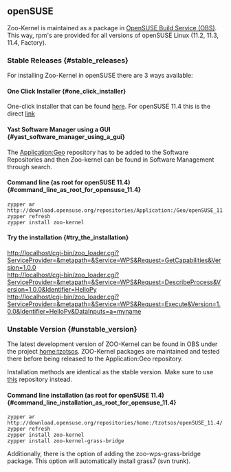 ## openSUSE

Zoo-Kernel is maintained as a package in [OpenSUSE Build Service
(OBS)](https://build.opensuse.org/package/show?package=zoo-kernel&project=Application%3AGeo).
This way, rpm\'s are provided for all versions of openSUSE Linux (11.2,
11.3, 11.4, Factory).

### Stable Releases {#stable_releases}

For installing Zoo-Kernel in openSUSE there are 3 ways available:

#### One Click Installer {#one_click_installer}

One-click installer that can be found
[here](http://software.opensuse.org/search?q=zoo-kernel&baseproject=openSUSE%3A11.4&lang=en&exclude_debug=true).
For openSUSE 11.4 this is the direct
[link](http://software.opensuse.org/ymp/Application:Geo/openSUSE_11.4/zoo-kernel.ymp?base=openSUSE%3A11.4&query=zoo-kernel)

#### Yast Software Manager using a GUI {#yast_software_manager_using_a_gui}

The
[Application:Geo](http://download.opensuse.org/repositories/Application:/Geo/)
repository has to be added to the Software Repositories and then
Zoo-kernel can be found in Software Management through search.

#### Command line (as root for openSUSE 11.4) {#command_line_as_root_for_opensuse_11.4}

    zypper ar http://download.opensuse.org/repositories/Application:/Geo/openSUSE_11.4/
    zypper refresh
    zypper install zoo-kernel

#### Try the installation {#try_the_installation}

<http://localhost/cgi-bin/zoo_loader.cgi?ServiceProvider=&metapath=&Service=WPS&Request=GetCapabilities&Version=1.0.0>\
<http://localhost/cgi-bin/zoo_loader.cgi?ServiceProvider=&metapath=&Service=WPS&Request=DescribeProcess&Version=1.0.0&Identifier=HelloPy>\
<http://localhost/cgi-bin/zoo_loader.cgi?ServiceProvider=&metapath=&Service=WPS&Request=Execute&Version=1.0.0&Identifier=HelloPy&DataInputs=a=myname>

### Unstable Version {#unstable_version}

The latest development version of ZOO-Kernel can be found in OBS under
the project
[home:tzotsos](https://build.opensuse.org/project/show?project=home%3Atzotsos).
ZOO-Kernel packages are maintained and tested there before being
released to the Application:Geo repository.

Installation methods are identical as the stable version. Make sure to
use [this](http://download.opensuse.org/repositories/home:/tzotsos/)
repository instead.

#### Command line installation (as root for openSUSE 11.4) {#command_line_installation_as_root_for_opensuse_11.4}

    zypper ar http://download.opensuse.org/repositories/home:/tzotsos/openSUSE_11.4/
    zypper refresh
    zypper install zoo-kernel
    zypper install zoo-kernel-grass-bridge

Additionally, there is the option of adding the zoo-wps-grass-bridge
package. This option will automatically install grass7 (svn trunk).

